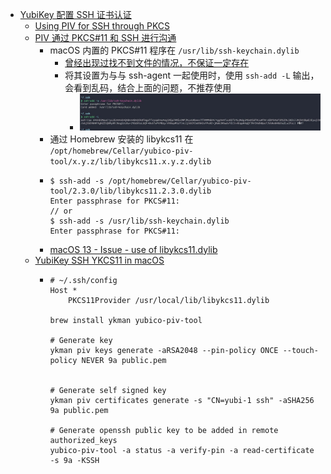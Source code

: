 - [YubiKey 配置 SSH 证书认证](https://wangye.org/posts/2021/04/configure-yubikey-for-ssh-authentication.html)
	- [Using PIV for SSH through PKCS]( https://wangye.org/posts/2021/04/configure-yubikey-for-ssh-authentication.html)
	- [PIV  通过 PKCS#11 和 SSH 进行沟通](https://developers.yubico.com/PIV/Guides/SSH_with_PIV_and_PKCS11.html)
		- macOS 内置的 PKCS#11 程序在 `/usr/lib/ssh-keychain.dylib`
			- [曾经出现过找不到文件的情况，不保证一定存在](https://developer.apple.com/forums/thread/670307)
			- 将其设置为与与 ssh-agent 一起使用时，使用 `ssh-add -L` 输出，会看到乱码，结合上面的问题，不推荐使用
				- ![image.png](../assets/image_1673017486553_0.png)
		- 通过 Homebrew 安装的 libykcs11 在 `/opt/homebrew/Cellar/yubico-piv-tool/x.y.z/lib/libykcs11.x.y.z.dylib`
		- ```
		  $ ssh-add -s /opt/homebrew/Cellar/yubico-piv-tool/2.3.0/lib/libykcs11.2.3.0.dylib
		  Enter passphrase for PKCS#11:
		  // or
		  $ ssh-add -s /usr/lib/ssh-keychain.dylib
		  Enter passphrase for PKCS#11:
		  ```
		- [macOS 13 - Issue - use of libykcs11.dylib](https://github.com/Yubico/yubico-piv-tool/issues/387)
	- [YubiKey SSH YKCS11 in macOS](https://gist.github.com/marfillaster/22f44d53f4794c78c52ce745ab81ccdb)
		- ```
		  # ~/.ssh/config
		  Host *
		      PKCS11Provider /usr/local/lib/libykcs11.dylib
		  
		  brew install ykman yubico-piv-tool
		  
		  # Generate key
		  ykman piv keys generate -aRSA2048 --pin-policy ONCE --touch-policy NEVER 9a public.pem
		  
		  
		  # Generate self signed key
		  ykman piv certificates generate -s "CN=yubi-1 ssh" -aSHA256  9a public.pem
		  
		  # Generate openssh public key to be added in remote authorized_keys
		  yubico-piv-tool -a status -a verify-pin -a read-certificate -s 9a -KSSH
		  ```